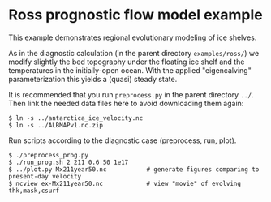 Ross prognostic flow model example
=================

This example demonstrates regional evolutionary modeling of ice shelves.

As in the diagnostic calculation (in the parent directory `examples/ross/`) we modify slightly the bed topography under the floating ice shelf and the temperatures in the initially-open ocean.  With the applied "eigencalving" parameterization this yields a (quasi) steady state.

It is recommended that you run `preprocess.py` in the parent directory `../`.  Then link the needed data files here to avoid downloading them again:

    $ ln -s ../antarctica_ice_velocity.nc 
    $ ln -s ../ALBMAPv1.nc.zip

Run scripts according to the diagnostic case (preprocess, run, plot).

    $ ./preprocess_prog.py
    $ ./run_prog.sh 2 211 0.6 50 1e17
    $ ../plot.py Mx211year50.nc           # generate figures comparing to present-day velocity
    $ ncview ex-Mx211year50.nc            # view "movie" of evolving thk,mask,csurf
